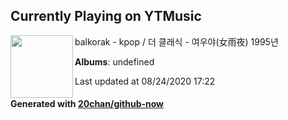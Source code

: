 ## Currently Playing on YTMusic

[<img align="left" width="100" src="https://i.ytimg.com/vi/anO1yZ65SB8/hqdefault.jpg?sqp=-oaymwEWCMACELQBIAQqCghQEJADGFogjgJIWg&rs">](https://music.youtube.com/channel/UCeYIL2G0-ApOfHTo_MQpYEQ)

balkorak - kpop / 더 클래식 - 여우야(女雨夜) 1995년

**Albums**: undefined

Last updated at 08/24/2020 17:22

#### Generated with [20chan/github-now](https://github.com/20chan/github-now)


<!--
**20chan/20chan** is a ✨ _special_ ✨ repository because its `README.md` (this file) appears on your GitHub profile.

Here are some ideas to get you started:

- 🔭 I’m currently working on ...
- 🌱 I’m currently learning ...
- 👯 I’m looking to collaborate on ...
- 🤔 I’m looking for help with ...
- 💬 Ask me about ...
- 📫 How to reach me: ...
- 😄 Pronouns: ...
- ⚡ Fun fact: ...
-->
